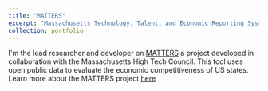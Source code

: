 ```yaml
---
title: "MATTERS"
excerpt: "Massachusetts Technology, Talent, and Economic Reporting System<br/><img src='/images/500x300.png'>"
collection: portfolio
---
```


I'm the lead researcher and developer on [MATTERS](http://matters.mhtc.org) a project developed in collaboration with the Massachusetts High Tech Council. This tool uses open public data to evaluate the economic competitiveness of US states.
Learn more about the MATTERS project [here](http://davis.wpi.edu/dsrg/PROJECTS/MATTERS/index.html)
